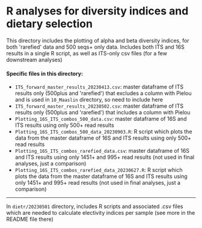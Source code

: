 # R analyses for diversity indices and dietary selection

This directory includes the plotting of alpha and beta diversity indices, for both 'rarefied' data and 500 seqs+ only data. Includes both ITS and 16S results in a single R script, as well as ITS-only csv files (for a few downstream analyses)

#### Specific files in this directory:
- `ITS_forward_master_results_20230413.csv`: master dataframe of ITS results only (500plus and 'rarefied') that excludes a column with Pielou and is used in `10_Maaslin` directory, so need to include here
- `ITS_forward_master_results_20230502.csv`: master dataframe of ITS results only (500plus and 'rarefied') that includes a column with Pielou
- `Plotting_16S_ITS_combos_500_data.csv`: master dataframe of 16S and ITS results using only 500+ read results
- `Plotting_16S_ITS_combos_500_data_20230903.R`: R script which plots the data from the master dataframe of 16S and ITS results using only 500+ read results
- `Plotting_16S_ITS_combos_rarefied_data.csv`: master dataframe of 16S and ITS results using only 1451+ and 995+ read results (not used in final analyses, just a comparison)
- `Plotting_16S_ITS_combos_rarefied_data_20230627.R`: R script which plots the data from the master dataframe of 16S and ITS results using only 1451+ and 995+ read results (not used in final analyses, just a comparison)


---

In `dietr/20230501` directory, includes R scripts and associated .csv files which are needed to calculate electivity indices per sample (see more in the README file there)
